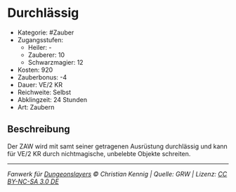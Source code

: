 # Durchlässig

- Kategorie: #Zauber
- Zugangsstufen:
  - Heiler: -
  - Zauberer: 10
  - Schwarzmagier: 12
- Kosten: 920
- Zauberbonus: -4
- Dauer: VE/2 KR
- Reichweite: Selbst
- Abklingzeit: 24 Stunden
- Art: Zaubern

## Beschreibung

Der ZAW wird mit samt seiner getragenen Ausrüstung durchlässig und kann für VE/2 KR durch nichtmagische, unbelebte Objekte schreiten.

---

_Fanwerk für [Dungeonslayers](https://www.dungeonslayers.net/) © Christian Kennig | Quelle: GRW | Lizenz: [CC BY-NC-SA 3.0 DE](https://creativecommons.org/licenses/by-nc-sa/3.0/de/)_
